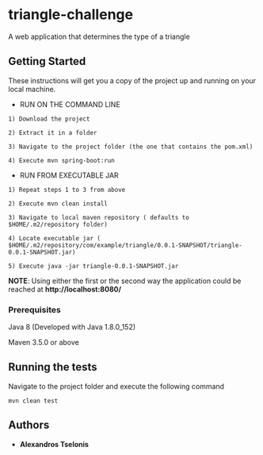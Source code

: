 # triangle-challenge
A web application that determines the type of a triangle

## Getting Started

These instructions will get you a copy of the project up and running on your local machine.

* RUN ON THE COMMAND LINE

```
1) Download the project
```

```
2) Extract it in a folder
```

```
3) Navigate to the project folder (the one that contains the pom.xml)
```

```
4) Execute mvn spring-boot:run
```



* RUN FROM EXECUTABLE JAR

```
1) Repeat steps 1 to 3 from above
```

```
2) Execute mvn clean install
```

```
3) Navigate to local maven repository ( defaults to $HOME/.m2/repository folder)
```

```
4) Locate executable jar ( $HOME/.m2/repository/com/example/triangle/0.0.1-SNAPSHOT/triangle-0.0.1-SNAPSHOT.jar)
```

```
5) Execute java -jar triangle-0.0.1-SNAPSHOT.jar
```

**NOTE**: Using either the first or the second way the application could be reached at **http://localhost:8080/**

### Prerequisites

Java 8 (Developed with Java 1.8.0_152)

Maven 3.5.0 or above

## Running the tests

Navigate to the project folder and execute the following command

```
mvn clean test
```

## Authors

* **Alexandros Tselonis**
